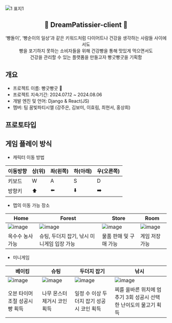 ![1 표지1](https://github.com/user-attachments/assets/d543e658-7e3a-4955-a9ad-a2fb0ff4de24)

<div align="center">
<h2>🥖 DreamPatissier-client 🥖</h2>
‘빵돌이’, ‘빵순이의 일상’과 같은 키워드처럼 다이어트나 건강을 생각하는 사람들 사이에서도 <br/>
  빵을 포기하지 못하는 소비자들을 위해 건강빵을 통해 맛있게 먹으면서도 <br/>
  건강을 관리할 수 있는 플랫폼을 만들고자 빵긋빵굿을 기획함
</div>

## 개요
- 프로젝트 이름: 빵긋빵굿 🍞
- 프로젝트 지속기간: 2024.07.12 ~ 2024.08.06
- 개발 엔진 및 언어: Django & React(JS)
- 멤버: 팀 꿈빛파티시엘 (강주은, 김보미, 이효림, 최현서, 홍상희)

## 프로토타입


## 게임 플레이 방식
- 캐릭터 이동 방법

|이동방향|상(위)|좌(왼쪽)|하(아래)|우(오른쪽)|
|---|---|---|---|---|
|키보드| W | A | S | D |
|방향키|⬆️|⬅️|⬇️|➡️|

- 맵의 이동 가능 장소

|Home|Forest|Store|Room|
|---|---|---|---|
|![image](https://user-images.githubusercontent.com/66003567/216816017-bfd18669-9f70-45c2-8561-bae648690602.png)|![image](https://user-images.githubusercontent.com/66003567/216815971-d8ed6ea8-1f92-45f8-9611-1cbe2b5e8db0.png)|![image](https://user-images.githubusercontent.com/66003567/216815991-88e0f4d6-3e5d-4c19-9eb9-97047b40c0d0.png)|![image](https://user-images.githubusercontent.com/66003567/216816002-4eca6510-4436-44f5-b949-347e75129ada.png)|
|옥수수 농사 가능|슈팅, 두더지 잡기, 낚시 미니게임 입장 가능|물품 판매 및 구매 가능|게임 저장 가능|

- 미니게임

|베이킹|슈팅|두더지 잡기|낚시|
|---|---|---|---|
|![image](https://user-images.githubusercontent.com/66003567/216816081-cf4a29c6-72f3-4b75-b01d-3dd6e3faabc5.png)|![image](https://user-images.githubusercontent.com/66003567/216816088-cd83d20a-e023-4af2-b406-98197af5ff35.png)|![image](https://user-images.githubusercontent.com/66003567/216816106-5a97f26e-565b-43a6-bfab-d22e36745f80.png)|![image](https://user-images.githubusercontent.com/66003567/216816119-fb22c507-f6c4-49a3-b4f0-28ecaae94f6c.png)|
|오븐 타이머 조절 성공시 빵 획득|나무 몬스터 제거시 코인 획득|일정 수 이상 두더지 잡기 성공시 코인 획득|찌를 올바른 위치에 멈추기 3회 성공시 선택한 난이도의 물고기 획득|

